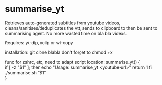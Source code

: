 # summarise_yt
Retrieves auto-generated subtitles from youtube videos, cleans/sanitises/deduplicates the vtt, sends to clipboard to then be sent to summarising agent. No more wasted time on bla bla videos.

Requires:
yt-dlp, xclip or wl-copy

installation:
git clone blabla
don't forget to chmod +x

func for zshrc, etc, need to adapt script location:
summarise_yt() {  
    if [ -z "$1" ]; then  
        echo "Usage: summarise_yt <youtube-url>"  
        return 1  
    fi  
    ./summarise.sh "$1"  
}

